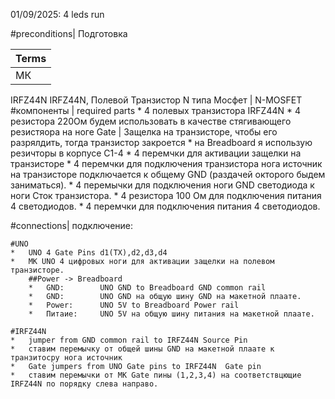 01/09/2025: 4 leds run 



#preconditions| Подготовка

|Terms|
|------|
МК|микроконтроллер / microcontroller (Arduino)
</tr>
</tr>
<td align="left">IRFZ44N</td>
<td>IRFZ44N, Полевой Транзистор N типа Мосфет | N-MOSFET</td>
</tr>
#компоненты | required parts
	*	4 полевых транзистора IRFZ44N
	*	4 резистора 220Ом будем использовать в качестве стягивающего резистяора на ноге Gate | Защелка на транзисторе, чтобы его разрялдить, тогда транзистор закроется
			* на Breadboard я использую резичторы в корпусе С1-4
	*	4 перемчки для активации защелки на транзисторе
	*	4 перемчки для подключения транзистора нога источник на транзисторе подключается к общему GND (раздачей окторого быдем заниматься).
	*	4 перемычки для подключения ноги GND светодиода к ноги Сток транзистора.
	*	4 резистора 100 Ом для подключения питания 4 светодиодов.
	*	4 перемчки для подключения питания 4 светодиодов.

#connections| подключение:
	
	#UNO
	*	UNO 4 Gate Pins d1(TX),d2,d3,d4
	*	МК UNO 4 цифровых ноги для активации защелки на полевом транзисторе.
		##Power -> Breadboard 
		*	GND:	 	UNO GND to Breadboard GND common rail
		*	GND:	 	UNO GND на общую шину GND на макетной плаате.
		*	Power:		UNO 5V to Breadboard Power rail
		*	Питаие:		UNO 5V на общую шину питания на макетной плаате.
	
	#IRFZ44N
	*	jumper from GND common rail to IRFZ44N Source Pin 
	*	ставим перемычку от общей шины GND на макетной плаате к транзитосру нога источник
	*	Gate jumpers from UNO Gate pins to IRFZ44N  Gate pin
	* 	ставим перемычки от МК Gate пины (1,2,3,4) на соответствцющие IRFZ44N по порядку слева направо.
